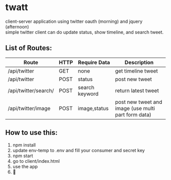 # twatt
client-server application using twitter oauth (morning) and jquery (afternoon)  
simple twitter client can do update status, show timeline, and search tweet.

## List of Routes:  
| Route | HTTP | Require Data | Description |
|-------|------|--------------|-------------|
| /api/twitter | GET | none | get timeline tweet |
| /api/twitter | POST | status | post new tweet |
| /api/twitter/search/ | POST | search keyword | return latest tweet |
| /api/twitter/image | POST | image,status | post new tweet and image (use multi part form data) |

## How to use this:  
1. npm install
2. update env-temp to .env and fill your consumer and secret key
3. npm start
4. go to client/index.html
5. use the app  
6. :rocket:  